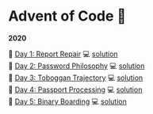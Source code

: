 # Advent of Code :christmas_tree:   

**2020**
    
:link: [Day 1: Report Repair](https://adventofcode.com/2020/day/1) :computer: [solution](https://github.com/lusavova/adventofcode/tree/main/src/_2020/day01)   
:link: [Day 2: Password Philosophy](https://adventofcode.com/2020/day/2) :computer: [solution](https://github.com/lusavova/adventofcode/tree/main/src/_2020/day02)   
:link: [Day 3: Toboggan Trajectory](https://adventofcode.com/2020/day/3) :computer: [solution](https://github.com/lusavova/adventofcode/tree/main/src/_2020/day03)  
:link: [Day 4: Passport Processing](https://adventofcode.com/2020/day/4) :computer: [solution](https://github.com/lusavova/adventofcode/tree/main/src/_2020/day04)  
:link: [Day 5: Binary Boarding](https://adventofcode.com/2020/day/5) :computer: [solution](https://github.com/lusavova/adventofcode/tree/main/src/_2020/day05)  
